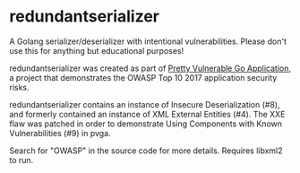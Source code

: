 # redundantserializer
A Golang serializer/deserializer with intentional vulnerabilities. Please don't use this for anything but educational purposes!

redundantserializer was created as part of [Pretty Vulnerable Go Application](https://github.com/empayne/pvga), a project that demonstrates the OWASP Top 10 2017 application security risks.

redundantserializer contains an instance of Insecure Deserialization (#8), and formerly contained an instance of XML External Entities (#4). The XXE flaw was patched in order to demonstrate Using Components with Known Vulnerabilities (#9) in pvga.


Search for "OWASP" in the source code for more details. Requires libxml2 to run.
